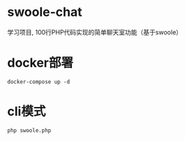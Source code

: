# swoole-chat
学习项目, 100行PHP代码实现的简单聊天室功能（基于swoole）

# docker部署
    docker-compose up -d
    
# cli模式
    php swoole.php